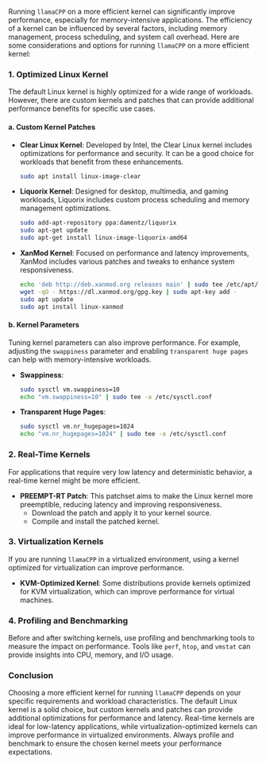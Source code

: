 Running `llamaCPP` on a more efficient kernel can significantly improve performance, especially for memory-intensive applications. The efficiency of a kernel can be influenced by several factors, including memory management, process scheduling, and system call overhead. Here are some considerations and options for running `llamaCPP` on a more efficient kernel:

### 1. Optimized Linux Kernel

The default Linux kernel is highly optimized for a wide range of workloads. However, there are custom kernels and patches that can provide additional performance benefits for specific use cases.

#### a. **Custom Kernel Patches**

- **Clear Linux Kernel**: Developed by Intel, the Clear Linux kernel includes optimizations for performance and security. It can be a good choice for workloads that benefit from these enhancements.
    ```sh
    sudo apt install linux-image-clear
    ```

- **Liquorix Kernel**: Designed for desktop, multimedia, and gaming workloads, Liquorix includes custom process scheduling and memory management optimizations.
    ```sh
    sudo add-apt-repository ppa:damentz/liquorix
    sudo apt-get update
    sudo apt-get install linux-image-liquorix-amd64
    ```

- **XanMod Kernel**: Focused on performance and latency improvements, XanMod includes various patches and tweaks to enhance system responsiveness.
    ```sh
    echo 'deb http://deb.xanmod.org releases main' | sudo tee /etc/apt/sources.list.d/xanmod-kernel.list
    wget -qO - https://dl.xanmod.org/gpg.key | sudo apt-key add -
    sudo apt update
    sudo apt install linux-xanmod
    ```

#### b. **Kernel Parameters**

Tuning kernel parameters can also improve performance. For example, adjusting the `swappiness` parameter and enabling `transparent huge pages` can help with memory-intensive workloads.

- **Swappiness**:
    ```sh
    sudo sysctl vm.swappiness=10
    echo "vm.swappiness=10" | sudo tee -a /etc/sysctl.conf
    ```

- **Transparent Huge Pages**:
    ```sh
    sudo sysctl vm.nr_hugepages=1024
    echo "vm.nr_hugepages=1024" | sudo tee -a /etc/sysctl.conf
    ```

### 2. Real-Time Kernels

For applications that require very low latency and deterministic behavior, a real-time kernel might be more efficient.

- **PREEMPT-RT Patch**: This patchset aims to make the Linux kernel more preemptible, reducing latency and improving responsiveness.
    - Download the patch and apply it to your kernel source.
    - Compile and install the patched kernel.

### 3. Virtualization Kernels

If you are running `llamaCPP` in a virtualized environment, using a kernel optimized for virtualization can improve performance.

- **KVM-Optimized Kernel**: Some distributions provide kernels optimized for KVM virtualization, which can improve performance for virtual machines.

### 4. Profiling and Benchmarking

Before and after switching kernels, use profiling and benchmarking tools to measure the impact on performance. Tools like `perf`, `htop`, and `vmstat` can provide insights into CPU, memory, and I/O usage.

### Conclusion

Choosing a more efficient kernel for running `llamaCPP` depends on your specific requirements and workload characteristics. The default Linux kernel is a solid choice, but custom kernels and patches can provide additional optimizations for performance and latency. Real-time kernels are ideal for low-latency applications, while virtualization-optimized kernels can improve performance in virtualized environments. Always profile and benchmark to ensure the chosen kernel meets your performance expectations.
